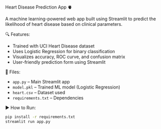 Heart Disease Prediction App 🫀

A machine learning-powered web app built using Streamlit to predict the likelihood of heart disease based on clinical parameters.

 🔍 Features:
- Trained with UCI Heart Disease dataset
- Uses Logistic Regression for binary classification
- Visualizes accuracy, ROC curve, and confusion matrix
- User-friendly prediction form using Streamlit

 📂 Files:
- `app.py` – Main Streamlit app
- `model.pkl` – Trained ML model (Logistic Regression)
- `heart.csv` – Dataset used
- `requirements.txt` – Dependencies

 ▶️ How to Run:
```bash
pip install -r requirements.txt
streamlit run app.py

